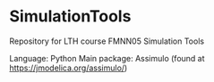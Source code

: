 # SimulationTools
Repository for LTH course FMNN05 Simulation Tools

Language: Python
Main package: Assimulo (found at https://jmodelica.org/assimulo/)
